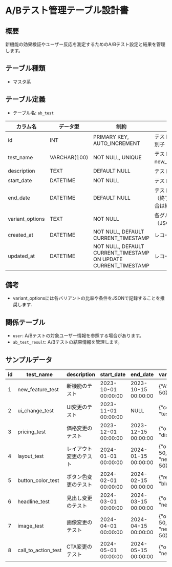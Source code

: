 # A/Bテスト管理テーブル設計書

## 概要
新機能の効果検証やユーザー反応を測定するためのA/Bテスト設定と結果を管理します。

## テーブル種類
- マスタ系

## テーブル定義
- テーブル名: `ab_test`

| カラム名         | データ型      | 制約                                     | 説明                                          |
|------------------|---------------|------------------------------------------|-----------------------------------------------|
| id               | INT           | PRIMARY KEY, AUTO_INCREMENT              | テストの一意な識別子                           |
| test_name        | VARCHAR(100)  | NOT NULL, UNIQUE                         | テスト名（例: new_feature_test）              |
| description      | TEXT          | DEFAULT NULL                             | テスト概要・目的                              |
| start_date       | DATETIME      | NOT NULL                                 | テスト開始日時                                |
| end_date         | DATETIME      | DEFAULT NULL                             | テスト終了日時（終了時NULLの場合は継続中）       |
| variant_options  | TEXT          | NOT NULL                                 | 各グループの設定（JSON形式推奨）              |
| created_at       | DATETIME      | NOT NULL, DEFAULT CURRENT_TIMESTAMP      | レコード作成日時                              |
| updated_at       | DATETIME      | NOT NULL, DEFAULT CURRENT_TIMESTAMP ON UPDATE CURRENT_TIMESTAMP | レコード更新日時           |

## 備考
- variant_optionsには各バリアントの比率や条件をJSONで記録することを推奨します.

## 関係テーブル
- `user`: A/Bテストの対象ユーザー情報を参照する場合があります。
- `ab_test_result`: A/Bテストの結果情報を管理します。

## サンプルデータ
| id | test_name         | description       | start_date          | end_date            | variant_options       | created_at           | updated_at           |
|----|-------------------|-------------------|---------------------|---------------------|-----------------------|----------------------|----------------------|
| 1  | new_feature_test  | 新機能のテスト    | 2023-10-01 00:00:00 | 2023-10-15 00:00:00 | {"A": 50, "B": 50}    | 2023-10-01 00:00:00  | 2023-10-01 00:00:00  |
| 2  | ui_change_test    | UI変更のテスト    | 2023-11-01 00:00:00 | NULL                | {"control": 70, "test": 30} | 2023-11-01 00:00:00  | 2023-11-01 00:00:00  |
| 3  | pricing_test      | 価格変更のテスト  | 2023-12-01 00:00:00 | 2023-12-15 00:00:00 | {"original": 50, "discount": 50} | 2023-12-01 00:00:00  | 2023-12-01 00:00:00  |
| 4  | layout_test       | レイアウト変更のテスト | 2024-01-01 00:00:00 | 2024-01-15 00:00:00 | {"old_layout": 50, "new_layout": 50} | 2024-01-01 00:00:00  | 2024-01-01 00:00:00  |
| 5  | button_color_test | ボタン色変更のテスト   | 2024-02-01 00:00:00 | 2024-02-15 00:00:00 | {"red": 50, "blue": 50}              | 2024-02-01 00:00:00  | 2024-02-01 00:00:00  |
| 6  | headline_test     | 見出し変更のテスト     | 2024-03-01 00:00:00 | 2024-03-15 00:00:00 | {"original": 50, "new": 50}          | 2024-03-01 00:00:00  | 2024-03-01 00:00:00  |
| 7  | image_test        | 画像変更のテスト       | 2024-04-01 00:00:00 | 2024-04-15 00:00:00 | {"old_image": 50, "new_image": 50}   | 2024-04-01 00:00:00  | 2024-04-01 00:00:00  |
| 8  | call_to_action_test | CTA変更のテスト     | 2024-05-01 00:00:00 | 2024-05-15 00:00:00 | {"original": 50, "new": 50}          | 2024-05-01 00:00:00  | 2024-05-01 00:00:00  |
